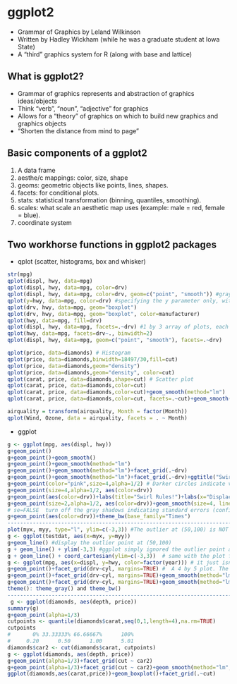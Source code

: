 # ggplot2
* Grammar	of	Graphics by	Leland	Wilkinson	
* Written	by	Hadley	Wickham	(while	he	was	a	graduate	student	at	Iowa	State)	
* A	“third”	graphics	system	for	R	(along	with	base and	lattice)	

## What is ggplot2?

* Grammar	of	graphics	represents	and	abstraction	of	graphics	ideas/objects	
* Think	“verb”,	“noun”,	“adjective”	for	graphics	
* Allows	for	a	“theory”	of	graphics	on	which	to	build	new	graphics	and	graphics	objects	
* “Shorten	the	distance	from	mind	to	page”	

## Basic components of a ggplot2
1. A	data	frame	
2. aesthe/c mappings:	color,	size, shape	
3. geoms:	geometric	objects	like	points,	lines,	shapes.		
4. facets:	for	conditional	plots.		
5. stats:	statistical	transformation (binning,	quantiles,	smoothing).		
6. scales:	what	scale	an	aesthetic	map	uses	(example:	male	=	red,	female	=	blue).		
7. coordinate	system		

## Two workhorse functions in ggplot2 packages
* qplot (scatter, histograms, box and whisker)
```r
str(mpg)
qplot(displ, hwy, data=mpg)
qplot(displ, hwy, data=mpg, color=drv)
qplot(displ, hwy, data=mpg, color=drv, geom=c("point", "smooth")) #gray areas surrounding each trend lines indicate the 95% confidence intervals for the lines.
qplot(y=hwy, data=mpg, color=drv) #specifying the y parameter only, without an x argument, plots the values of the y argument in the order in which they occur in the data.
qplot(drv, hwy, data=mpg, geom="boxplot")
qplot(drv, hwy, data=mpg, geom="boxplot", color=manufacturer)
qplot(hwy, data=mpg, fill=drv)
qplot(displ, hwy, data=mpg, facets=.~drv) #1 by 3 array of plots, each is labeled at the top with the factor label (4,f, or r).the . indicates a single row
qplot(hwy, data=mpg, facets=drv~., binwidth=2)
qplot(displ, hwy, data=mpg, geom=c("point", "smooth"), facets=.~drv)
```
```r
qplot(price, data=diamonds) # Histogram
qplot(price, data=diamonds,binwidth=18497/30,fill=cut)
qplot(price, data=diamonds,geom="density")
qplot(price, data=diamonds,geom="density", color=cut)
qplot(carat, price, data=diamonds,shape=cut) # Scatter plot
qplot(carat, price, data=diamonds,color=cut)
qplot(carat, price, data=diamonds,color=cut)+geom_smooth(method="lm")
qplot(carat, price, data=diamonds,color=cut, facets=.~cut)+geom_smooth(method="lm")
```
```r
airquality = transform(airquality, Month = factor(Month))
qplot(Wind, Ozone, data = airquality, facets = . ~ Month)
```

* ggplot
```r
g <- ggplot(mpg, aes(displ, hwy))
g+geom_point()
g+geom_point()+geom_smooth()
g+geom_point()+geom_smooth(method="lm")
g+geom_point()+geom_smooth(method="lm")+facet_grid(.~drv)
g+geom_point()+geom_smooth(method="lm")+facet_grid(.~drv)+ggtitle("Swirl Rules!")
g+geom_point(color="pink",size=4,alpha=1/2) # Darker circles indicate values hit by multiple data points.
g+geom_point(size=4,alpha=1/2, aes(color=drv)) 
g+geom_point(aes(color=drv))+labs(title="Swirl Rules!")+labs(x="Displacement", y="Hwy Mileage")
g+geom_point(size=2,alpha=1/2, aes(color=drv))+geom_smooth(size=4, linetype=3, method="lm", se=FALSE) 
# se=FALSE  turn off the gray shadows indicating standard errors (confidence intervals).
g+geom_point(aes(color=drv))+theme_bw(base_family="Times")
------------------------------------------------------------------------------------------------------------------
plot(myx, myy, type="l", ylim=c(-3,3)) #The outlier at (50,100) is NOT shown on the line plot.
g <- ggplot(testdat, aes(x=myx, y=myy))
g+geom_line() #display the outlier point at (50,100)
g + geom_line() + ylim(-3,3) #ggplot simply ignored the outlier point at (50,100).
g + geom_line() + coord_cartesian(ylim=c(-3,3))  # same with the plot function in base plotting system
g <- ggplot(mpg, aes(x=displ, y=hwy, color=factor(year))) # it just isn't visible yet since you didn't add a layer. If you typed g at the command line,R would return an error in red
g+geom_point()+facet_grid(drv~cyl, margins=TRUE) #  A 4 by 5 plot. The margins argument tells ggplot to display the marginal totals over each row and column
g+geom_point()+facet_grid(drv~cyl, margins=TRUE)+geom_smooth(method="lm", se=FALSE, size=2, color="black")
g+geom_point()+facet_grid(drv~cyl, margins=TRUE)+geom_smooth(method="lm", se=FALSE, size=2, color="black")+labs(x="Displacement",y="Highway Mileage",title="Swirl Rules!")
theme(): theme_gray() and theme_bw()
----------------------------------------------------------------------------------------------------------------
 g <- ggplot(diamonds, aes(depth, price))
summary(g)
g+geom_point(alpha=1/3)
cutpoints <- quantile(diamonds$carat,seq(0,1,length=4),na.rm=TRUE)
cutpoints
#       0% 33.33333% 66.66667%      100% 
#     0.20      0.50      1.00      5.01 
diamonds$car2 <- cut(diamonds$carat, cutpoints)
g <- ggplot(diamonds, aes(depth, price))
g+geom_point(alpha=1/3)+facet_grid(cut ~ car2)
g+geom_point(alpha=1/3)+facet_grid(cut ~ car2)+geom_smooth(method="lm", size=3, color="pink")
ggplot(diamonds,aes(carat,price))+geom_boxplot()+facet_grid(.~cut) 
``` 
 
 


